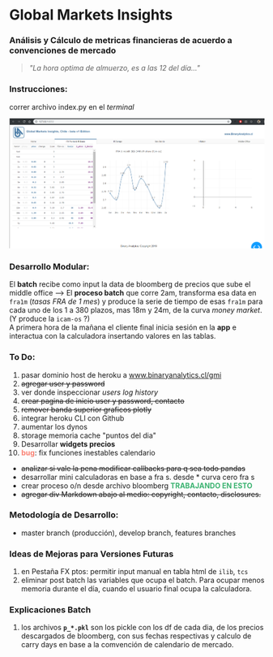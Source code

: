 # Global Markets Insights
### Análisis y Cálculo de metricas financieras de acuerdo a convenciones de mercado

> _"La hora optima de almuerzo, es a las 12 del día..."_

### Instrucciones:
correr archivo index.py en el _terminal_

<img src="https://github.com/claudio-oj/global-markets-i/blob/master/assets/gmi_img_snapshot2.png" width=800 style="float: center; margin-right: 10px;" />


### Desarrollo Modular:
El **batch** recibe como input la data de bloomberg de precios que sube el middle office --> El **proceso batch** que corre 2am, transforma esa data en  `fra1m` (_tasas FRA de 1 mes_) y produce la serie de tiempo de esas `fra1m` para cada uno de los 1 a 380 plazos, mas 18m y 24m, de la curva _money market_.  (Y produce la `icam-os` ?)  
A primera hora de la mañana el cliente final inicia sesión en la **app** e interactua con la calculadora insertando valores en las tablas.

### To Do:
1. pasar dominio host de heroku a www.binaryanalytics.cl/gmi
2. ~~agregar user y password~~
3. ver donde inspeccionar _users log history_
4. ~~crear pagina de inicio user y password, contacto~~
5. ~~remover banda superior graficos plotly~~
6. integrar heroku CLI con Github
7. aumentar los dynos
8. storage memoria cache "puntos del dia"
9. Desarrollar **widgets precios**
10. <span style="color:Salmon">**bug**</span>: fix funciones inestables calendario


* ~~analizar si vale la pena modificar callbacks para q sea todo pandas~~
* desarrollar mini calculadoras en base a fra s. desde * curva cero fra s
* crear proceso o/n desde archivo bloomberg <span style="color:MediumSeaGreen">**TRABAJANDO EN ESTO**</span>
* ~~agregar div Markdown abajo al medio: copyright, contacto, disclosures.~~
  
     
### Metodología de Desarrollo:
- master branch (producción), develop branch, features branches


### Ideas de Mejoras para Versiones Futuras
1. en Pestaña FX ptos: permitir input manual en tabla html de `ilib`, `tcs`
2. eliminar post batch las variables que ocupa el batch. Para ocupar menos memoria durante el día, cuando el usuario final ocupa la calculadora.

### Explicaciones Batch
1. los archivos **`p_*.pkl`** son los pickle con los df de cada dia, de los precios descargados de bloomberg, con sus fechas respectivas y calculo de carry days en base a la comvención de calendario de mercado. 

<!-- https://en.wikipedia.org/wiki/Web_colors#X11_color_names -->